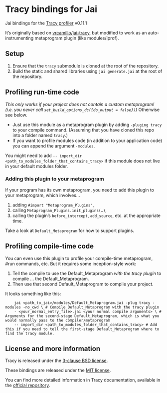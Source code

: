 # Tracy bindings for Jai

Jai bindings for the [Tracy profiler](https://github.com/wolfpld/tracy) v0.11.1

It’s originally based on [vrcamillo/jai-tracy](https://github.com/vrcamillo/jai-tracy), but modified to work as an auto-instrumenting metaprogram plugin (like modules/Iprof).

## Setup

1. Ensure that the `tracy` submodule is cloned at the root of the repository.
2. Build the static and shared libraries using `jai generate.jai` at the root of the repository.

## Profiling run-time code

*This only works if your project does not contain a custom metaprogram! (i.e. you never call `set_build_options_dc({do_output = false})`)* Otherwise see below.

* Just use this module as a metaprogram plugin by adding `-pluging tracy` to your compile command. (Assuming that you have cloned this repo into a folder named `tracy`.)
* If you want to profile modules code (in addition to your application code) you can append the argument `-modules`.

You might need to add `-- import_dir <path_to_modules_folder_that_contains_tracy>` if this module does not live in your default modules folder.

### Adding this plugin to your metaprogram

If your program has its own metaprogram, you need to add this plugin to your metaprogram, which involves…

1. adding `#import "Metaprogram_Plugins"`,
2. calling `Metaprogram_Plugins.init_plugins(…)`,
3. calling the plugin’s `before_intercept`, `add_source`, etc. at the appropriate time.

Take a look at `Default_Metaprogram` for how to support plugins.


## Profiling compile-time code

You can even use this plugin to profile your compile-time metaprogram, #run commands, etc. But it requires some inception-style work:

1. Tell the compile to use the Default_Metaprogram _with the tracy plugin_ to compile … the Default_Metaprogram.
2. Then use that second Default_Metaprogram to compile your project.

It looks something like this:

```shell
    jai <path_to_jai>/modules/Default_Metaprogram.jai -plug tracy -modules -no_cwd \ # Compile Default_Metaprogram with the tracy plugin
    - <your_normal_entry_file>.jai <your normal compile arguments> \ # Arguments for the second-stage Default_Metaprogram, which is what you would normally pass to the compiler/metaprogram
    -- import_dir <path_to_modules_folder_that_contains_tracy> # Add this if you need to tell the first-stage Default_Metaprogram where to find the tracy module.
```


## License and more information
Tracy is released under the [3-clause BSD license](https://github.com/wolfpld/tracy/blob/master/LICENSE).

These bindings are released under the [MIT license](https://github.com/vrcamillo/jai-tracy/blob/main/LICENSE).

You can find more detailed information in Tracy documentation, available in the [official repository](https://github.com/wolfpld/tracy).
